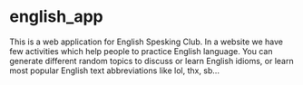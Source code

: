 # english_app

This is a web application for English Spesking Club. In a website we have few activities which help people to practice English language. You can generate different random topics to discuss or learn English idioms, or learn most popular English text abbreviations like lol, thx, sb...
